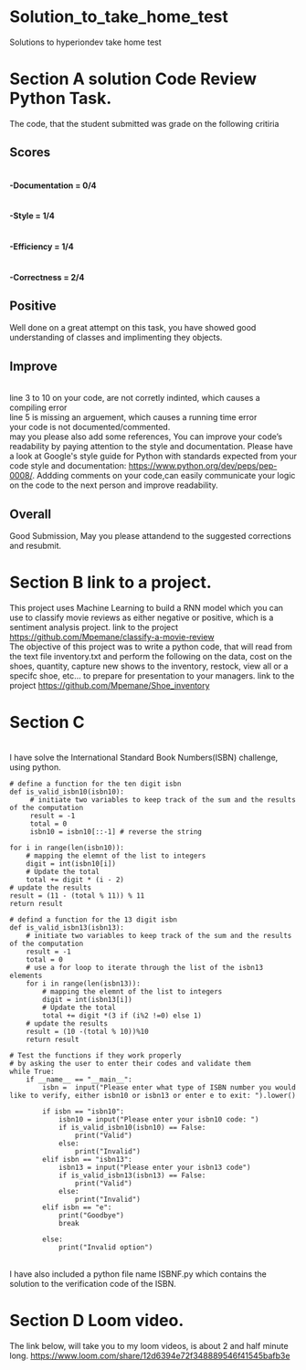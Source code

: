 # Solution_to_take_home_test
Solutions to hyperiondev take home test
# Section A solution Code Review Python Task.
The code, that the student submitted was grade on the following critiria
## Scores
####  <br /> -Documentation = 0/4
#### <br /> -Style = 1/4
#### <br /> -Efficiency = 1/4
#### <br /> -Correctness = 2/4
## Positive
Well done on a great attempt on this task, you  have showed good understanding of classes and implimenting they objects.
## Improve
<br /> line 3 to 10 on your code, are not corretly indinted, which causes a compiling error
<br /> line 5 is missing an arguement, which causes a running time error
<br /> your code is not documented/commented.
<br /> may you please also add some references, 
 You can improve your code’s readability by paying attention to the style and documentation. Please have a look at Google's style guide for Python with standards expected from your code style and documentation: https://www.python.org/dev/peps/pep-0008/. Addding comments on your code,can easily communicate your logic on the code to the next person and improve readability.
## Overall
Good Submission, May you please attandend to the suggested corrections and resubmit.
# Section B link to a project.
This project uses Machine Learning to build a RNN model which you can use to classify movie reviews as either negative or positive, which is a sentiment analysis project. link to the project https://github.com/Mpemane/classify-a-movie-review
<br />The objective of this project was to write a python code, that will read from the text file inventory.txt and perform the following on the data, cost on the shoes, quantity, capture new shows to the inventory, restock, view all or a specifc shoe, etc... to prepare for presentation to your managers. link to the project https://github.com/Mpemane/Shoe_inventory

# Section C 
<br />I have solve the International Standard Book Numbers(ISBN) challenge, using python.

    # define a function for the ten digit isbn
    def is_valid_isbn10(isbn10):
         # initiate two variables to keep track of the sum and the results of the computation
         result = -1
         total = 0
         isbn10 = isbn10[::-1] # reverse the string
    
    for i in range(len(isbn10)):
        # mapping the elemnt of the list to integers
        digit = int(isbn10[i])
        # Update the total
        total += digit * (i - 2)
    # update the results
    result = (11 - (total % 11)) % 11
    return result

    # defind a function for the 13 digit isbn
    def is_valid_isbn13(isbn13):
        # initiate two variables to keep track of the sum and the results of the computation
        result = -1
        total = 0
        # use a for loop to iterate through the list of the isbn13 elements
        for i in range(len(isbn13)):
            # mapping the elemnt of the list to integers
            digit = int(isbn13[i])
            # Update the total
            total += digit *(3 if (i%2 !=0) else 1)
        # update the results
        result = (10 -(total % 10))%10
        return result

    # Test the functions if they work properly
    # by asking the user to enter their codes and validate them
    while True:
        if __name__ == "__main__":
            isbn =  input("Please enter what type of ISBN number you would like to verify, either isbn10 or isbn13 or enter e to exit: ").lower()
        
            if isbn == "isbn10":
                isbn10 = input("Please enter your isbn10 code: ")
                if is_valid_isbn10(isbn10) == False:
                    print("Valid")
                else:
                    print("Invalid")
            elif isbn == "isbn13":
                isbn13 = input("Please enter your isbn13 code")
                if is_valid_isbn13(isbn13) == False:
                    print("Valid")
                else:
                    print("Invalid")
            elif isbn == "e":
                print("Goodbye")
                break
            
            else:
                print("Invalid option")
<br /> I have also included a python file name ISBNF.py which contains the solution to the verification code of the ISBN.
# Section D Loom video.
The link below, will take you to my loom videos, is about 2 and half minute long.
https://www.loom.com/share/12d6394e72f348889546f41545bafb3e
